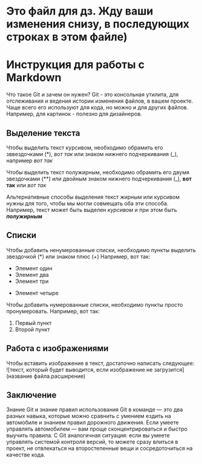 # Это файл для дз. Жду ваши изменения снизу, в последующих строках в этом файле)

# Инструкция для работы с Markdown
Что такое Git и зачем он нужен?
 Git - это консольная утилита, для отслеживания и ведения истории изменения файлов, в вашем проекте. Чаще всего его используют для кода, но можно и для других файлов. Например, для картинок - полезно для дизайнеров. 

 ## Выделение текста

Чтобы выделить текст курсивом, необходимо обрамить его зввездочками (*), *вот так* или знаком нижнего подчеркивания (_), например _вот так_

Чтобы выделить текст полужирным, необходимо обрамить его двумя звездочками (**) или двойным знаком нижнего подчеркивания (_), **вот так** или _вот так_

Альтернативные способы выделения текст жирным или курсивом нужны для того, чтобы мы могли совмещать оба эти способа. Например,
текст может быть выделен _курсивом_ и при этом быть _**полужирным**_

## Списки 

Чтобы добавить ненумерованные списки, необходимо пункты выделить звездочкой (*) или знаком плюс (+)
Например, вот так: 
* Элемент один
* Элемент два
* Элемент три
+ Элемент четыре  

Чтобы добавить нумерованные списки, необходимо пункты просто пронумеровать. 
Например, вот так: 
1. Первый пункт
2. Второй пункт

## Работа с изображениями 

Чтобы вставить изображение в текст, достаточно написать следующее: 
![текст, который будет выводится, если изображение не загрузится](название файла.расширение)

## Заключение 
Знание Git и знание правил использования Git в команде — это два разных навыка, которые можно сравнить с умением ездить на автомобиле и знанием правил дорожного движения. Если умеете управлять автомобилем — вам проще сконцентрироваться и быстро выучить правила. С Git аналогичная ситуация: если вы умеете управлять системой контроля версий, то можете сразу влиться в проект, не отвлекаться на второстепенные вещи и сосредоточиться на качестве кода.

